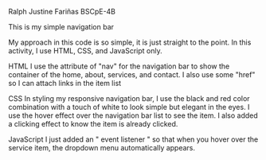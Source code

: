 Ralph Justine Fariñas
BSCpE-4B

This is my simple navigation bar

My approach in this code is so simple, it is just straight to the point. In this activity, I use HTML, CSS, and JavaScript only. 

HTML
I use the attribute of "nav" for the navigation bar to show 
the container of the home, about, services, and contact. 
I also use some "href" so I can attach links in the item list

CSS
In styling my responsive navigation bar, I use the black and red color combination
with a touch of white to look simple but elegant in the eyes. I use the hover effect over the navigation bar list
to see the item. I also added a clicking effect to know the item is already clicked.

JavaScript
I just added an " event listener " so that when you hover over the service item, the dropdown menu automatically appears.
